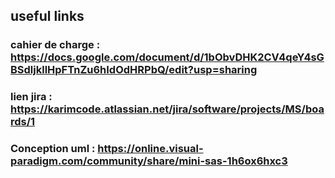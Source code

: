 ## useful links
### cahier de charge : https://docs.google.com/document/d/1bObvDHK2CV4qeY4sGBSdljkllHpFTnZu6hIdOdHRPbQ/edit?usp=sharing
### lien jira : https://karimcode.atlassian.net/jira/software/projects/MS/boards/1
### Conception uml : https://online.visual-paradigm.com/community/share/mini-sas-1h6ox6hxc3